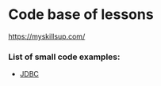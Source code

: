 # Code base of lessons
https://myskillsup.com/
### List of small code examples:
* [JDBC](/jdbc/README.md)

